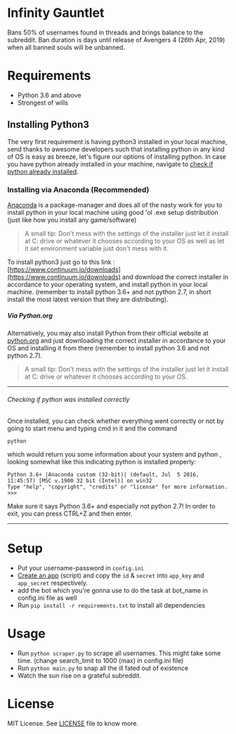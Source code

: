 # Infinity Gauntlet

Bans 50% of usernames found in threads and brings balance to the subreddit. Ban duration is days until release of Avengers 4 (26th Apr, 2019) when all banned souls will be unbanned.

# Requirements
* Python 3.6 and above
* Strongest of wills

## Installing Python3

The very first requirement is having python3 installed in
your local machine, send thanks to awesome developers such that
installing python in any kind of OS is easy as breeze, let's
figure our options of installing python. In case you have python already
installed in your machine, navigate to [check if python already installed](#check_if_installed).

### Installing via Anaconda (Recommended)

[Anaconda](https://www.continuum.io/downloads) is a package-manager and does all of the nasty work
for you to install python in your local machine using good 'ol
.exe setup distribution (just like how you install any game/software)

> A small tip: Don't mess with the settings of the installer just
let it install at C: drive or whatever it chooses according to your OS as well as let it set environment variable just don't mess with it.

To install python3 just go to this link : [https://www.continuum.io/downloads](https://www.continuum.io/downloads)
and download the correct installer in accordance to your operating system,
and install python in your local machine. (remember to install python 3.6+ and not python 2.7, in short install the most latest version that they are distributing).

##### Via Python.org

Alternatively, you may also install Python from their official website at
[python.org](https://www.python.org/downloads/) and just downloading the correct installer
in accordance to your OS and installing it from there (remember to install python 3.6 and not python 2.7).


> A small tip: Don't mess with the settings of the installer just
let it install at C: drive or whatever it chooses according to your OS.

<hr>

<a name="check_if_installed"></a>
###### Checking if python was installed correctly

Once installed, you can check whether everything went correctly or not
by going to start menu and typing cmd in it and the command

    python

which would return you some information about your system and python
, looking somewhat like this indicating python is installed properly:

    Python 3.6+ |Anaconda custom (32-bit)| (default, Jul  5 2016, 11:45:57) [MSC v.1900 32 bit (Intel)] on win32
    Type "help", "copyright", "credits" or "license" for more information.
    >>>

Make sure it says Python 3.6+ and especially not python 2.7! In order to exit, you can press CTRL+Z and then enter.
<hr>

# Setup
* Put your username-password in `config.ini`
* [Create an app](https://ssl.reddit.com/prefs/apps/) (script) and copy the `id` & `secret` into `app_key` and `app_secret` respectively.
* add the bot which you're gonna use to do the task at bot_name in config.ini file as well
* Run `pip install -r requirements.txt` to install all dependencies

# Usage
* Run `python scraper.py` to scrape all usernames. This might take some time. (change search_limit to 1000 (max) in config.ini file)
* Run `python main.py` to snap all the ill fated out of existence
* Watch the sun rise on a grateful subreddit.

# License
MIT License. See [LICENSE](LICENSE) file to know more.

